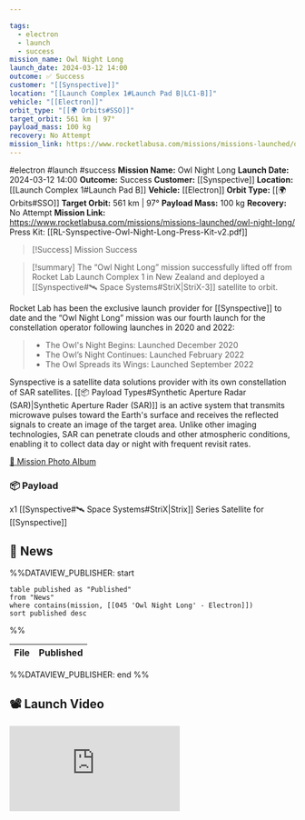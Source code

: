 ```yaml
---

tags:
  - electron
  - launch
  - success
mission_name: Owl Night Long
launch_date: 2024-03-12 14:00
outcome: ✅ Success
customer: "[[Synspective]]"
location: "[[Launch Complex 1#Launch Pad B|LC1-B]]"
vehicle: "[[Electron]]"
orbit_type: "[[🌍 Orbits#SSO]]"
target_orbit: 561 km | 97°
payload_mass: 100 kg
recovery: No Attempt
mission_link: https://www.rocketlabusa.com/missions/missions-launched/owl-night-long/
---
```


#electron #launch #success
**Mission Name:** Owl Night Long
**Launch Date:** 2024-03-12 14:00
**Outcome:** Success
**Customer:** [[Synspective]]
**Location:** [[Launch Complex 1#Launch Pad B]]
**Vehicle:** [[Electron]]
**Orbit Type:** [[🌍 Orbits#SSO]]
**Target Orbit:** 561 km | 97°
**Payload Mass:** 100 kg
**Recovery:** No Attempt
**Mission Link:** https://www.rocketlabusa.com/missions/missions-launched/owl-night-long/
Press Kit: [[RL-Synspective-Owl-Night-Long-Press-Kit-v2.pdf]]

>[!Success] Mission Success

>[!summary]
The “Owl Night Long” mission successfully lifted off from Rocket Lab Launch Complex 1 in New Zealand and deployed a [[Synspective#🛰️ Space Systems#StriX|StriX-3]] satellite to orbit. 
>
Rocket Lab has been the exclusive launch provider for [[Synspective]] to date and the “Owl Night Long” mission was our fourth launch for the constellation operator following launches in 2020 and 2022:
>
>- The Owl's Night Begins: Launched December 2020
>- The Owl’s Night Continues: Launched February 2022
>- The Owl Spreads its Wings: Launched September 2022
>
Synspective is a satellite data solutions provider with its own constellation of SAR satellites. [[📦 Payload Types#Synthetic Aperture Radar (SAR)|Synthetic Aperture Rader (SAR)]] is an active system that transmits microwave pulses toward the Earth's surface and receives the reflected signals to create an image of the target area. Unlike other imaging technologies, SAR can penetrate clouds and other atmospheric conditions, enabling it to collect data day or night with frequent revisit rates.
>
[📸 Mission Photo Album](https://www.flickr.com/photos/rocketlab/albums/72177720315392064/)
### 📦 Payload

x1 [[Synspective#🛰️ Space Systems#StriX|Strix]] Series Satellite for [[Synspective]]

## 📰 News
%%DATAVIEW_PUBLISHER: start
```
table published as "Published"
from "News"
where contains(mission, [[045 'Owl Night Long' - Electron]])
sort published desc
```
%%

| File | Published |
| ---- | --------- |

%%DATAVIEW_PUBLISHER: end %%

## 📽️ Launch Video

<div class="responsive-video">
<iframe src="https://www.youtube.com/embed/GF9cWWkSlsQ" title="Rocket Lab&#39;s Electron - Owl Night Long Mission" frameborder="0" allow="accelerometer; autoplay; clipboard-write; encrypted-media; gyroscope; picture-in-picture; web-share" referrerpolicy="strict-origin-when-cross-origin" allowfullscreen></iframe>     
</div>

